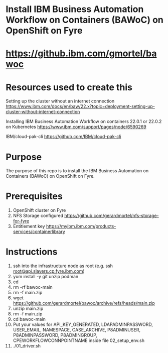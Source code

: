 # Install IBM Business Automation Workflow on Containers (BAWoC) on OpenShift on Fyre
# https://github.ibm.com/gmortel/bawoc

# Resources used to create this
Setting up the cluster without an internet connection
https://www.ibm.com/docs/en/baw/22.x?topic=deployment-setting-up-cluster-without-internet-connection

Installing IBM Business Automation Workflow on containers 22.0.1 or 22.0.2 on Kubernetes
https://www.ibm.com/support/pages/node/6590269

IBM/cloud-pak-cli
https://github.com/IBM/cloud-pak-cli

# Purpose
The purpose of this repo is to install the IBM Business Automation on Containers (BAWoC) on OpenShift on Fyre.

# Prerequisites
1. OpenShift cluster on Fyre
2. NFS Storage configured https://github.com/gerardmortel/nfs-storage-for-fyre
3. Entitlement key https://myibm.ibm.com/products-services/containerlibrary

# Instructions
1. ssh into the infrastructure node as root (e.g. ssh root@api.slavers.cp.fyre.ibm.com)
2. yum install -y git unzip podman
3. cd
4. rm -rf bawoc-main
5. rm -f main.zip
6. wget https://github.com/gerardmortel/bawoc/archive/refs/heads/main.zip
7. unzip main.zip
8. rm -f main.zip
9. cd bawoc-main
10. Put your values for API_KEY_GENERATED, LDAPADMINPASSWORD, USER_EMAIL, NAMESPACE, CASE_ARCHIVE, P8ADMINUSER, P8ADMINPASSWORD, P8ADMINGROUP, CPEWORKFLOWCONNPOINTNAME inside file 02_setup_env.sh
11. ./01_driver.sh

